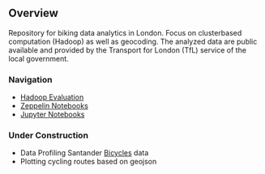 ## Overview
Repository for biking data analytics in London. Focus on clusterbased computation (Hadoop) as well as geocoding. The analyzed data are public available and provided by the Transport for London (TfL) service of the local government. 

### Navigation
- [Hadoop Evaluation](../master/)
- [Zeppelin Notebooks](../master/Data%Munging/)
- [Jupyter Notebooks](../master/Data%Profiling/)

### Under Construction
- Data Profiling Santander [Bicycles]("https://cycling.data.tfl.gov.uk/") data
- Plotting cycling routes based on geojson

